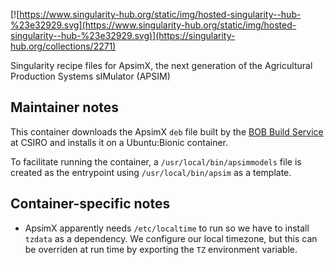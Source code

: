[![https://www.singularity-hub.org/static/img/hosted-singularity--hub-%23e32929.svg](https://www.singularity-hub.org/static/img/hosted-singularity--hub-%23e32929.svg)](https://singularity-hub.org/collections/2271)

Singularity recipe files for ApsimX, the next generation of the Agricultural Production Systems sIMulator (APSIM)

## Maintainer notes
This container downloads the ApsimX `deb` file built by the [BOB Build Service](http://www.apsim.info/APSIM.Builds.Service/Builds.svc/GetURLOfLatestVersion?operatingSystem=Debian) at CSIRO and installs it on a Ubuntu:Bionic container.

To facilitate running the container, a `/usr/local/bin/apsimmodels` file is created as the entrypoint using `/usr/local/bin/apsim` as a template.

## Container-specific notes

- ApsimX apparently needs `/etc/localtime` to run so we have to install `tzdata` as a dependency. We configure our local timezone, but this can be overriden at run time by exporting the `TZ` environment variable.
